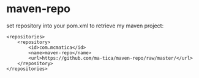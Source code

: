 # maven-repo

set repository into your pom.xml to retrieve my maven project:


	<repositories>
		<repository>
			<id>com.mcmatica</id>
			<name>maven-repo</name>
			<url>https://github.com/ma-tica/maven-repo/raw/master/</url>
		</repository>
	</repositories>

